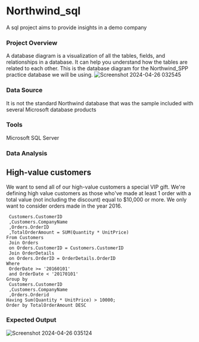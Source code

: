 # Northwind_sql
A sql project aims to provide insights in a demo company

### Project Overview

A database diagram is a visualization of all the tables, fields, and relationships in a database. It can help you understand how the tables are related to each other. 
This is the database diagram for the Northwind_SPP practice database we will be using.
![Screenshot 2024-04-26 032545](https://github.com/teeceeNoUsername/Northwind_sql/assets/64446759/9c66a7fa-1aa7-49bd-988b-b8cd550f5c0d)

### Data Source
It is not the standard Northwind database that was the sample included with several Microsoft database products

### Tools

Microsoft SQL Server

### Data Analysis
High-value customers
---
We want to send all of our high-value customers a special VIP gift. We're defining high value customers as those who've made at least 1 order with a total value (not including the 
discount) equal to $10,000 or more. We only want to consider orders made in the year 
2016.
```Select 
 Customers.CustomerID
 ,Customers.CompanyName
 ,Orders.OrderID
 ,TotalOrderAmount = SUM(Quantity * UnitPrice)
From Customers
 Join Orders
 on Orders.CustomerID = Customers.CustomerID
 Join OrderDetails
 on Orders.OrderID = OrderDetails.OrderID
Where
 OrderDate >= '20160101' 
 and OrderDate < '20170101'
Group by 
 Customers.CustomerID
 ,Customers.CompanyName
 ,Orders.Orderid
Having Sum(Quantity * UnitPrice) > 10000;
Order by TotalOrderAmount DESC
```

###  Expected Output
![Screenshot 2024-04-26 035124](https://github.com/teeceeNoUsername/Northwind_sql/assets/64446759/454e50c2-2820-4350-9ddb-8abfd113de66)


